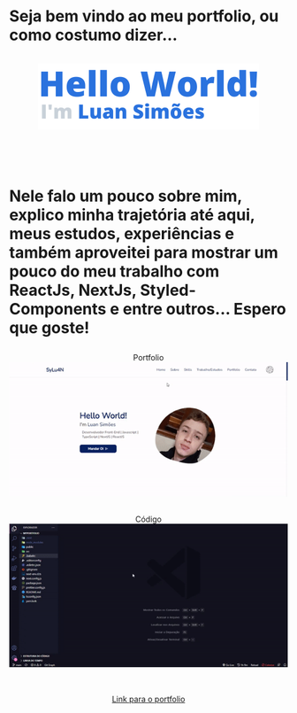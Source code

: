 <h1>
  Seja bem vindo ao meu portfolio, ou como costumo dizer...
  <br />
  <br />
  <div align="center">
    <img src="./public/assets/helloWorld.png" alt="Hello World" />
  </div>
  <br />
  <br />
  <p>
    Nele falo um pouco sobre mim, explico minha trajetória até aqui, meus estudos, experiências e também aproveitei para mostrar um pouco do meu trabalho com ReactJs, NextJs, Styled-Components e entre outros... Espero que goste!
  </p>
</h1>

<div align="center">
  Portfolio<br />
  <a href="https://sylu4n.vercel.app/">
    <img src="./public/assets/apresetacao60s.gif" />
  </a>
</div>

<h2></h2>

<div align="center">
  Código<br />
  <a href="https://github.com/sylu4n/myportfolio">
    <img src="./public/assets/apresetacaoCode.gif" />
  </a>
</div>

<h2></h2>

<br />

<div align="center">
  <a href="https://sylu4n.vercel.app/">Link para o portfolio</a>
</div>
